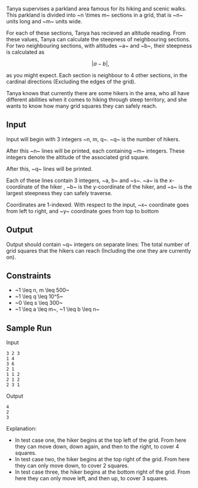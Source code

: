 Tanya supervises a parkland area famous for its hiking and scenic walks.
This parkland is divided into ~n \times m~ sections in a grid, that is ~n~ units long and ~m~ units wide.

For each of these sections, Tanya has recieved an altitude reading. From these values, Tanya can calculate the steepness of neighbouring sections. For two neighbouring sections, with altitudes ~a~ and ~b~, their steepness is calculated as

$$
    | a - b |,
$$

as you might expect. Each section is neighbour to 4 other sections, in the cardinal directions (Excluding the edges of the grid).

Tanya knows that currently there are some hikers in the area, who all have different abilities when it comes to hiking through steep territory, and she wants to know how many grid squares they can safely reach.

## Input

Input will begin with 3 integers ~n, m, q~. ~q~ is the number of hikers.

After this ~n~ lines will be printed, each containing ~m~ integers. These integers denote the altitude of the associated grid square.

After this, ~q~ lines will be printed.

Each of these lines contain 3 integers, ~a, b~ and ~s~. ~a~ is the x-coordinate of the hiker , ~b~ is the y-coordinate of the hiker, and ~s~ is the largest steepness they can safely traverse.

Coordinates are 1-indexed. With respect to the input, ~x~ coordinate goes from left to right, and ~y~ coordinate goes from top to bottom

## Output

Output should contain ~q~ integers on separate lines: The total number of grid squares that the hikers can reach (Including the one they are currently on).

## Constraints

* ~1 \leq n, m \leq 500~
* ~1 \leq q \leq 10^5~
* ~0 \leq s \leq 300~
* ~1 \leq a \leq m~, ~1 \leq b \leq n~

## Sample Run

Input
```
3 2 3
1 4
3 6
2 1
1 1 2
2 1 2
2 3 1
```

Output
```
4
2
3
```

Explanation:

* In test case one, the hiker begins at the top left of the grid. From here they can move down, down again, and then to the right, to cover 4 squares.
* In test case two, the hiker begins at the top right of the grid. From here they can only move down, to cover 2 squares.
* In test case three, the hiker begins at the bottom right of the grid. From here they can only move left, and then up, to cover 3 squares.
